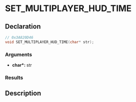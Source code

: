 # SET_MULTIPLAYER_HUD_TIME

## Declaration
```cpp
// 0x3A820D46
void SET_MULTIPLAYER_HUD_TIME(char* str);
```

### Arguments
- **char\*:** str

### Results

## Description
